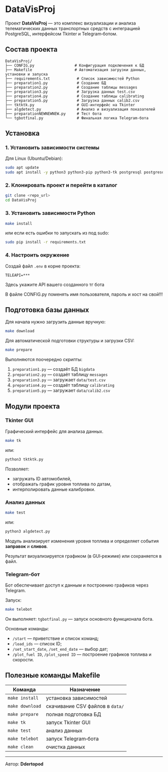 # DataVisProj

Проект **DataVisProj** — это комплекс визуализации и анализа телематических данных транспортных средств с интеграцией PostgreSQL, интерфейсом Tkinter и Telegram‑ботом.

## Состав проекта

```
DataVisProj/
├── CONFIG.py                  # Конфигурация подключения к БД
├── Makefile                   # Автоматизация загрузки данных, установки и запуска
├── requirements.txt            # Список зависимостей Python
├── preparation1.py             # Создание БД
├── preparation2.py             # Создание таблицы messages
├── preparation3.py             # Загрузка данных test.csv
├── preparation4.py             # Создание таблицы calibrating
├── preparation5.py             # Загрузка данных calib2.csv
├── tktktk.py                   # GUI‑интерфейс на Tkinter
├── algdetect.py                # Анализ и визуализация показателей
├── preparationNEWNEWNEW.py     # Тест бота
└── tgbotfinal.py               # Финальная логика Telegram‑бота
```

## Установка

### 1. Установить зависимости системы
Для Linux (Ubuntu/Debian):
```bash
sudo apt update
sudo apt install -y python3 python3-pip python3-tk postgresql postgresql-contrib libpq-dev
```

### 2. Клонировать проект и перейти в каталог
```bash
git clone <repo_url>
cd DataVisProj
```

### 3. Установить зависимости Python
```bash
make install
```
или если есть ошибки то запускать из под sudo:
```bash
sudo pip install -r requirements.txt
```

### 4. Настроить окружение
Создай файл `.env` в корне проекта:
```
TELEAPI=***
```
Здесь укажите API вашего созданного тг бота

В файле CONFIG.py поменять имя пользователя, пароль и хост на свой!!!

## Подготовка базы данных

Для начала нужно загрузить данные вручную:
```bash
make download
```

Для автоматической подготовки структуры и загрузки CSV:
```bash
make prepare
```
Выполняются поочередно скрипты:
1. `preparation1.py` — создаёт БД `bigdata`
2. `preparation2.py` — создаёт таблицу `messages`
3. `preparation3.py` — загружает `data/test.csv`
4. `preparation4.py` — создаёт таблицу `calibrating`
5. `preparation5.py` — загружает `data/calib2.csv`


## Модули проекта

### Tkinter GUI
Графический интерфейс для анализа данных.
```bash
make tk
```
или:
```bash
python3 tktktk.py
```
Позволяет:
- загружать ID автомобилей,
- отображать график уровня топлива по датам,
- интерполировать данные калибровки.

### Анализ данных
```bash
make test
```
или:
```bash
python3 algdetect.py
```
Модуль анализирует изменения уровня топлива и определяет события **заправок** и **сливов**.

Результат визуализируется графиком (в GUI‑режиме) или сохраняется в файл.

### Telegram‑бот
Бот обеспечивает доступ к данным и построению графиков через Telegram.

Запуск:
```bash
make telebot
```
Он выполняет:
`tgbotfinal.py` — запуск основного функционала бота.

Основные команды:
- `/start` — приветствие и список команд;
- `/load_ids` — список ID;
- `/set_start_date`, `/set_end_date` — выбор дат;
- `/plot_fuel ID`, `/plot_speed ID` — построение графиков топлива и скорости.

## Полезные команды Makefile

| Команда | Назначение |
|----------|------------|
| `make install` | установка зависимостей |
| `make download` | скачивание CSV файлов в `data/` |
| `make prepare` | полная подготовка БД |
| `make tk` | запуск Tkinter GUI |
| `make test` | анализ данных |
| `make telebot` | запуск Telegram‑бота |
| `make clean` | очистка данных |

---
Автор: **Ddertopod**  
